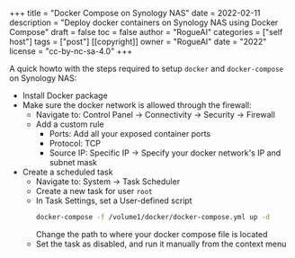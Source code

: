 +++
title = "Docker Compose on Synology NAS"
date = 2022-02-11
description = "Deploy docker containers on Synology NAS using Docker Compose"
draft = false
toc = false
author = "RogueAI"
categories = ["self host"]
tags = ["post"]
[[copyright]]
  owner = "RogueAI"
  date = "2022"
  license = "cc-by-nc-sa-4.0"
+++

A quick howto with the steps required to setup `docker` and `docker-compose` on Synology NAS:
- Install Docker package
- Make sure the docker network is allowed through the firewall:
  - Navigate to: Control Panel -> Connectivity -> Security -> Firewall
  - Add a custom rule
    - Ports: Add all your exposed container ports
    - Protocol: TCP
    - Source IP: Specific IP -> Specify your docker network's IP and subnet mask
- Create a scheduled task
  - Navigate to: System -> Task Scheduler
  - Create a new task for user `root`
  - In Task Settings, set a User-defined script
    ```bash
    docker-compose -f /volume1/docker/docker-compose.yml up -d
    ```
    Change the path to where your docker compose file is located
  - Set the task as disabled, and run it manually from the context menu